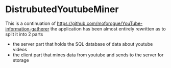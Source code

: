 # DistrubutedYoutubeMiner

This is a continuation of https://github.com/moforogue/YouTube-information-gatherer
the application has been almost entirely rewritten as to split it into 2 parts

+ the server part that holds the SQL database of data about youtube videos
+ the client part that mines data from youtube and sends to the server for storage
